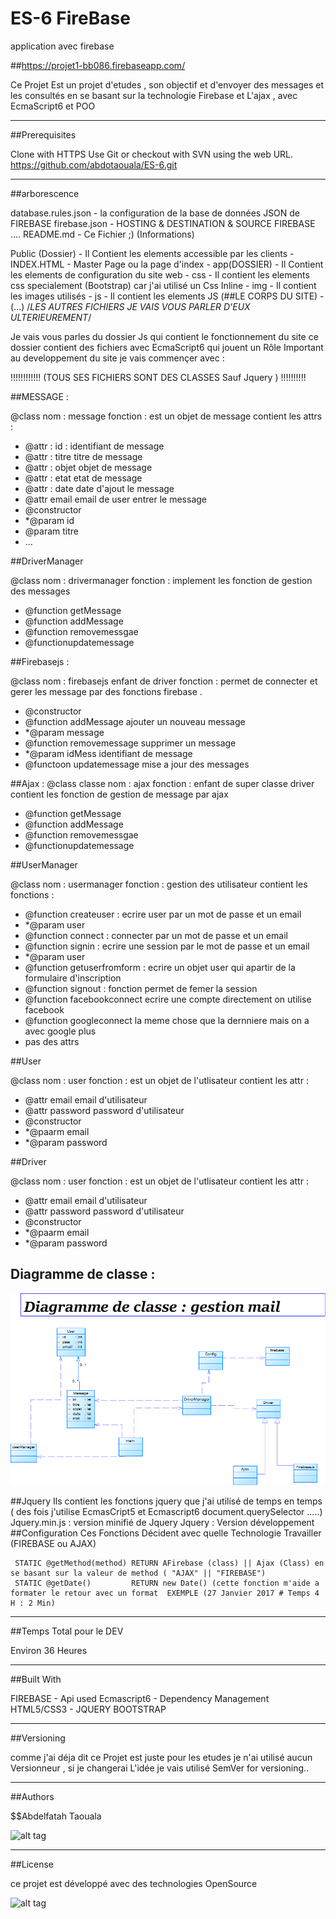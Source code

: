 # ES-6 FireBase
application avec firebase

##https://projet1-bb086.firebaseapp.com/
    
Ce Projet Est un projet d'etudes , son objectif et d'envoyer des messages et les consultés en se basant sur la technologie Firebase et L'ajax , avec EcmaScript6 et POO

---------------------------------------------------------------------------------------------------------------------------------------------------------


##Prerequisites

Clone with HTTPS 
Use Git or checkout with SVN using the web URL.
https://github.com/abdotaouala/ES-6.git

    
---------------------------------------------------------------------------------------------------------------------------------------------------------


##arborescence
    
database.rules.json  - la configuration de la base de données JSON de FIREBASE
firebase.json        - HOSTING & DESTINATION & SOURCE FIREBASE ....
README.md            - Ce Fichier ;) (Informations)


Public (Dossier)     - Il Contient les elements accessible par les clients 
    - INDEX.HTML     - Master Page ou la page d'index
    - app(DOSSIER)   - Il Contient les elements de configuration du site web
            - css    - Il contient les elements css specialement (Bootstrap) car j'ai utilisé un Css Inline 
            - img    - Il contient les images utilisés
            - js     - Il contient les elements JS  (##LE CORPS DU SITE)
                     -(...) /*LES AUTRES FICHIERS JE VAIS VOUS PARLER D'EUX ULTERIEUREMENT*/
                
Je vais vous parles du dossier Js qui contient le fonctionnement du site ce dossier contient des fichiers avec EcmaScript6 qui jouent un Rôle 
Important au developpement du site  je vais commençer avec : 

!!!!!!!!!!!! (TOUS SES FICHIERS SONT DES CLASSES Sauf Jquery ) !!!!!!!!!!

##MESSAGE   :
   
@class nom : message fonction : est un objet de message contient les attrs :
* @attr : id : identifiant de message
* @attr : titre titre de message
* @attr : objet objet de message
* @attr : etat etat de message
* @attr : date date d'ajout le message
* @attr email email de user entrer le message
* @constructor
* *@param id
* @param titre
* ...
 

##DriverManager

   
@class nom : drivermanager fonction : implement les fonction de gestion des messages
* @function getMessage
* @function addMessage
* @function removemessgae
* @functionupdatemessage
 
  
##Firebasejs :
    
@class nom : firebasejs enfant de driver fonction : permet de connecter et gerer les message par des fonctions firebase .
* @constructor
* @function addMessage ajouter un nouveau message
* *@param message
* @function removemessage supprimer un message
* *@param idMess identifiant de message
* @functoon updatemessage mise a jour des messages
 
##Ajax      :
@class  classe nom : ajax  fonction : enfant de super classe driver contient les fonction de gestion de message par ajax
 * @function getMessage
 * @function addMessage
 * @function removemessgae
 * @functionupdatemessage
 
 ##UserManager
 
 @class nom : usermanager fonction : gestion des utilisateur contient les fonctions :
* @function createuser : ecrire user par un mot de passe et un email
* *@param user
* @function connect : connecter par un mot de passe et un email
* @function signin : ecrire une session par le mot de passe et un email
* *@param user
* @function getuserfromform : ecrire un objet user qui apartir de la formulaire d'inscription
* @function signout : fonction permet de femer la session
* @function facebookconnect ecrire une compte directement on utilise facebook
* @function googleconnect la meme chose que la dernniere mais on a avec google plus
* pas des attrs
 
##User
  
@class nom : user fonction : est un objet de l'utlisateur contient les attr :
* @attr email email d'utilisateur
* @attr password  password d'utilisateur
* @constructor
* *@paarm email
* *@param password
 
##Driver

@class nom : user fonction : est un objet de l'utlisateur contient les attr :
* @attr email email d'utilisateur
* @attr password  password d'utilisateur
* @constructor
* *@paarm email
* *@param password
 
 ## Diagramme de classe :
 
 ![alt tag](https://github.com/abdotaouala/ES-6/blob/master/diagramme%20de%20classe%20mail.png)

##Jquery
    Ils contient les fonctions jquery que j'ai utilisé de temps en temps ( des fois j'utilise EcmasCript5 et Ecmascript6 document.querySelector .....)
    Jquery.min.js : version minifié de Jquery
    Jquery        : Version développement
##Configuration
    Ces Fonctions Décident avec quelle Technologie Travailler (FIREBASE ou AJAX)
    
     STATIC @getMethod(method) RETURN AFirebase (class) || Ajax (Class) en se basant sur la valeur de method ( "AJAX" || "FIREBASE")
     STATIC @getDate()         RETURN new Date() (cette fonction m'aide a formater le retour avec un format  EXEMPLE (27 Janvier 2017 # Temps 4 H : 2 Min)
    

---------------------------------------------------------------------------------------------------------------------------------------------------------


##Temps Total pour le DEV

Environ 36 Heures
    

---------------------------------------------------------------------------------------------------------------------------------------------------------


##Built With

FIREBASE - Api used
Ecmascript6 - Dependency Management
HTML5/CSS3 - 
JQUERY
BOOTSTRAP
    

---------------------------------------------------------------------------------------------------------------------------------------------------------


##Versioning


comme j'ai déja dit ce Projet est juste pour les etudes je n'ai utilisé aucun Versionneur , si je changerai L'idée je vais utilisé SemVer for versioning..
    

---------------------------------------------------------------------------------------------------------------------------------------------------------


##Authors

$$Abdelfatah Taouala
  

  ![alt tag](https://avatars2.githubusercontent.com/u/16292164?v=3&u=08cba6b74f39aec11d1aa440dceee6eb9275928b&s=400)
 


---------------------------------------------------------------------------------------------------------------------------------------------------------


##License

ce projet est développé avec des technologies OpenSource 

 ![alt tag](http://www.techweekeurope.co.uk/wp-content/uploads/2014/04/opensource.jpeg)

